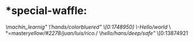 # *special-waffle:
_*\\*machín_learnig"*
\\'hands/color*_blue_*red"
\\[0:1748950*]
\\*-Hello/world*_
\\°=master*yellow/#2278/juan/luis/rico.*/
\\*hello/hans/deep/safe"*
\\[0:13874921
